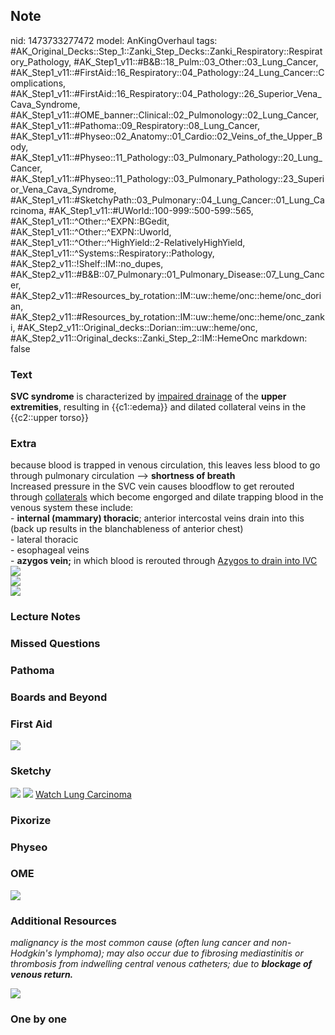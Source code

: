 ## Note
nid: 1473733277472
model: AnKingOverhaul
tags: #AK_Original_Decks::Step_1::Zanki_Step_Decks::Zanki_Respiratory::Respiratory_Pathology, #AK_Step1_v11::#B&B::18_Pulm::03_Other::03_Lung_Cancer, #AK_Step1_v11::#FirstAid::16_Respiratory::04_Pathology::24_Lung_Cancer::Complications, #AK_Step1_v11::#FirstAid::16_Respiratory::04_Pathology::26_Superior_Vena_Cava_Syndrome, #AK_Step1_v11::#OME_banner::Clinical::02_Pulmonology::02_Lung_Cancer, #AK_Step1_v11::#Pathoma::09_Respiratory::08_Lung_Cancer, #AK_Step1_v11::#Physeo::02_Anatomy::01_Cardio::02_Veins_of_the_Upper_Body, #AK_Step1_v11::#Physeo::11_Pathology::03_Pulmonary_Pathology::20_Lung_Cancer, #AK_Step1_v11::#Physeo::11_Pathology::03_Pulmonary_Pathology::23_Superior_Vena_Cava_Syndrome, #AK_Step1_v11::#SketchyPath::03_Pulmonary::04_Lung_Cancer::01_Lung_Carcinoma, #AK_Step1_v11::#UWorld::100-999::500-599::565, #AK_Step1_v11::^Other::^EXPN::BGedit, #AK_Step1_v11::^Other::^EXPN::Uworld, #AK_Step1_v11::^Other::^HighYield::2-RelativelyHighYield, #AK_Step1_v11::^Systems::Respiratory::Pathology, #AK_Step2_v11::!Shelf::IM::no_dupes, #AK_Step2_v11::#B&B::07_Pulmonary::01_Pulmonary_Disease::07_Lung_Cancer, #AK_Step2_v11::#Resources_by_rotation::IM::uw::heme/onc::heme/onc_dorian, #AK_Step2_v11::#Resources_by_rotation::IM::uw::heme/onc::heme/onc_zanki, #AK_Step2_v11::Original_decks::Dorian::im::uw::heme/onc, #AK_Step2_v11::Original_decks::Zanki_Step_2::IM::HemeOnc
markdown: false

### Text
<div>
  <div>
    <b>SVC syndrome</b> is characterized by <u>impaired
    drainage</u> of the <b>upper extremities</b>, resulting in
    {{c1::edema}} and dilated collateral veins in the {{c2::upper
    torso}}
  </div>
</div>

### Extra
<div>
  because blood is trapped in venous circulation, this leaves less
  blood to go through pulmonary circulation --> <b>shortness of
  breath</b>
</div>
<div>
  Increased pressure in the SVC vein causes bloodflow to get
  rerouted through <u>collaterals</u> which become engorged and
  dilate trapping blood in the venous system these include:
</div>
<div>
  - <b>internal (mammary) thoracic</b>; anterior intercostal veins
  drain into this (back up results in the blanchableness of
  anterior chest)
</div>
<div>
  - lateral thoracic
</div>
<div>
  - esophageal veins
</div>
<div>
  <div>
    <div>
      - <b>azygos vein;</b> in which blood is rerouted through
      <u>Azygos to drain into IVC</u>
    </div>
    <div><img src="paste-198521978355713.jpg"></div>
  </div>
  <div><img src="paste-191628555845633.jpg"></div>
</div>
<div><img src="paste-1272585924902913.jpg"></div>

### Lecture Notes


### Missed Questions


### Pathoma


### Boards and Beyond


### First Aid
<img src="tmpTDq0Rn.png">

### Sketchy
<img src="svc%20syndrome_1566160514431.jpg"> <img src=
"Screen%20Shot%202019-12-29%20at%2011.27.37%20AM.JPG"> <a href=
"https://dashboard.sketchy.com/study/medical/courses/medical-pathophysiology/units/medical-pathophysiology-pulmonary/videos/medical-pathophysiology-pulmonary-lung-cancer-lung-carcinoma?utm_source=anki&utm_medium=partnership&utm_campaign=february_update&utm_content=medical">
Watch Lung Carcinoma</a>

### Pixorize


### Physeo


### OME
<div class="ome-widget">
  <a href=
  "https://onlinemeded.org/spa/pulmonology/lung-cancer/acquire?ref=anki">
  <img src="_OME_AnkiFlashcards_Lesson_5.png"></a>
</div>

### Additional Resources
<i>malignancy is the most common cause (often lung cancer and
non-Hodgkin's lymphoma); may also occur due to fibrosing
mediastinitis or thrombosis from indwelling central venous
catheters; due to <b>blockage of venous return.</b></i>
<div>
  <div>
    <i><img src="SVC%20Syndrome_1606536512076.png" class=
    "resizer"></i>
  </div>
</div>

### One by one

